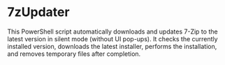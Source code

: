 # 7zUpdater
This PowerShell script automatically downloads and updates 7-Zip to the latest version in silent mode (without UI pop-ups).   It checks the currently installed version, downloads the latest installer, performs the installation, and removes temporary files after completion. 
